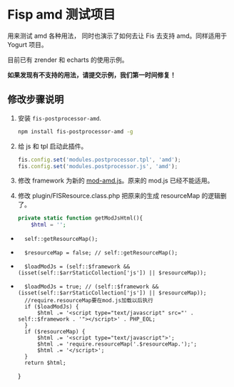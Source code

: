 Fisp amd 测试项目
============================

用来测试 amd 各种用法， 同时也演示了如何去让 Fis 去支持 amd。同样适用于 Yogurt 项目。

目前已有 zrender 和 echarts 的使用示例。

**如果发现有不支持的用法，请提交示例，我们第一时间修复！**

## 修改步骤说明

1. 安装 `fis-postprocessor-amd`.

    ```bash
    npm install fis-postprocessor-amd -g
    ```
2. 给 js 和 tpl 启动此插件。

    ```javascript
    fis.config.set('modules.postprocessor.tpl', 'amd');
    fis.config.set('modules.postprocessor.js', 'amd');
    ```
3. 修改 framework 为新的 [mod-amd.js](https://raw.githubusercontent.com/fex-team/mod/master/mod-amd.js)。原来的 mod.js 已经不能适用。
4. 修改 plugin/FISResource.class.php 把原来的生成 resourceMap 的逻辑删了。

    ```php
    private static function getModJsHtml(){
        $html = '';
-       self::getResourceMap();
+       $resourceMap = false; // self::getResourceMap();
-       $loadModJs = (self::$framework && (isset(self::$arrStaticCollection['js']) || $resourceMap));
+       $loadModJs = true; // (self::$framework && (isset(self::$arrStaticCollection['js']) || $resourceMap));
        //require.resourceMap要在mod.js加载以后执行
        if ($loadModJs) {
            $html .= '<script type="text/javascript" src="' . self::$framework . '"></script>' . PHP_EOL;
        }
        if ($resourceMap) {
            $html .= '<script type="text/javascript">';
            $html .= 'require.resourceMap('.$resourceMap.');';
            $html .= '</script>';
        }
        return $html;
    }
    ```